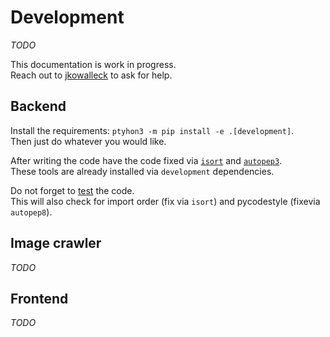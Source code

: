 # Development

_TODO_

This documentation is work in progress.   
Reach out to [jkowalleck](https://github.com/jkowalleck) to ask for help.


## Backend

Install the requirements: `ptyhon3 -m pip install -e .[development]`.   
Then just do whatever you would like.

After writing the code have the code fixed via
[`isort`](https://pypi.org/project/isort/) and
[`autopep3`](https://pypi.org/project/autopep3/).   
These tools are already installed via `development` dependencies.

Do not forget to [test](testing.md) the code.   
This will also check for
import order (fix via `isort`) and
pycodestyle (fixevia `autopep8`).

## Image crawler

_TODO_


## Frontend

_TODO_
